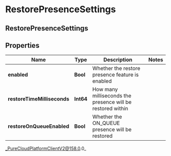 # RestorePresenceSettings

## RestorePresenceSettings

## Properties

|Name | Type | Description | Notes|
|------------ | ------------- | ------------- | -------------|
| **enabled** | **Bool** | Whether the restore presence feature is enabled | |
| **restoreTimeMilliseconds** | **Int64** | How many milliseconds the presence will be restored within | |
| **restoreOnQueueEnabled** | **Bool** | Whether the ON_QUEUE presence will be restored | |



_PureCloudPlatformClientV2@158.0.0_
